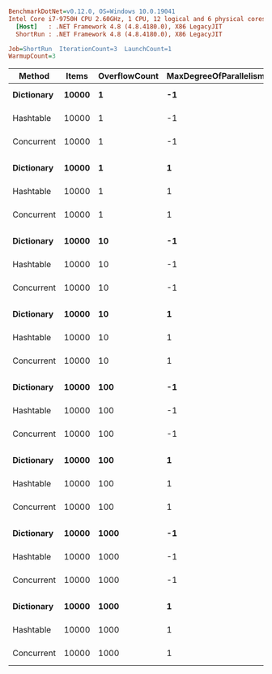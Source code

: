 ``` ini

BenchmarkDotNet=v0.12.0, OS=Windows 10.0.19041
Intel Core i7-9750H CPU 2.60GHz, 1 CPU, 12 logical and 6 physical cores
  [Host]   : .NET Framework 4.8 (4.8.4180.0), X86 LegacyJIT
  ShortRun : .NET Framework 4.8 (4.8.4180.0), X86 LegacyJIT

Job=ShortRun  IterationCount=3  LaunchCount=1  
WarmupCount=3  

```
|     Method | Items | OverflowCount | MaxDegreeOfParallelism |      Mean |    Error |   StdDev | Ratio | RatioSD |
|----------- |------ |-------------- |----------------------- |----------:|---------:|---------:|------:|--------:|
| **Dictionary** | **10000** |             **1** |                     **-1** |  **75.38 ns** | **44.98 ns** | **2.465 ns** |  **1.00** |    **0.00** |
|  Hashtable | 10000 |             1 |                     -1 |  78.26 ns | 39.55 ns | 2.168 ns |  1.04 |    0.06 |
| Concurrent | 10000 |             1 |                     -1 | 183.27 ns | 41.97 ns | 2.301 ns |  2.43 |    0.08 |
|            |       |               |                        |           |          |          |       |         |
| **Dictionary** | **10000** |             **1** |                      **1** |  **74.88 ns** | **27.04 ns** | **1.482 ns** |  **1.00** |    **0.00** |
|  Hashtable | 10000 |             1 |                      1 |  78.75 ns | 30.80 ns | 1.689 ns |  1.05 |    0.04 |
| Concurrent | 10000 |             1 |                      1 | 181.82 ns | 51.11 ns | 2.801 ns |  2.43 |    0.05 |
|            |       |               |                        |           |          |          |       |         |
| **Dictionary** | **10000** |            **10** |                     **-1** |  **75.54 ns** | **39.63 ns** | **2.172 ns** |  **1.00** |    **0.00** |
|  Hashtable | 10000 |            10 |                     -1 |  78.77 ns | 42.07 ns | 2.306 ns |  1.04 |    0.06 |
| Concurrent | 10000 |            10 |                     -1 | 181.93 ns | 56.91 ns | 3.120 ns |  2.41 |    0.10 |
|            |       |               |                        |           |          |          |       |         |
| **Dictionary** | **10000** |            **10** |                      **1** |  **74.58 ns** | **19.64 ns** | **1.076 ns** |  **1.00** |    **0.00** |
|  Hashtable | 10000 |            10 |                      1 |  78.19 ns | 34.55 ns | 1.894 ns |  1.05 |    0.04 |
| Concurrent | 10000 |            10 |                      1 | 182.85 ns | 28.63 ns | 1.569 ns |  2.45 |    0.05 |
|            |       |               |                        |           |          |          |       |         |
| **Dictionary** | **10000** |           **100** |                     **-1** |  **75.27 ns** | **20.45 ns** | **1.121 ns** |  **1.00** |    **0.00** |
|  Hashtable | 10000 |           100 |                     -1 |  78.14 ns | 36.79 ns | 2.017 ns |  1.04 |    0.04 |
| Concurrent | 10000 |           100 |                     -1 | 184.49 ns | 29.36 ns | 1.609 ns |  2.45 |    0.05 |
|            |       |               |                        |           |          |          |       |         |
| **Dictionary** | **10000** |           **100** |                      **1** |  **74.18 ns** | **37.12 ns** | **2.035 ns** |  **1.00** |    **0.00** |
|  Hashtable | 10000 |           100 |                      1 |  78.87 ns | 25.57 ns | 1.402 ns |  1.06 |    0.04 |
| Concurrent | 10000 |           100 |                      1 | 183.48 ns | 69.06 ns | 3.786 ns |  2.47 |    0.06 |
|            |       |               |                        |           |          |          |       |         |
| **Dictionary** | **10000** |          **1000** |                     **-1** |  **76.09 ns** | **50.97 ns** | **2.794 ns** |  **1.00** |    **0.00** |
|  Hashtable | 10000 |          1000 |                     -1 |  78.80 ns | 25.38 ns | 1.391 ns |  1.04 |    0.06 |
| Concurrent | 10000 |          1000 |                     -1 | 182.93 ns | 38.73 ns | 2.123 ns |  2.41 |    0.07 |
|            |       |               |                        |           |          |          |       |         |
| **Dictionary** | **10000** |          **1000** |                      **1** |  **73.97 ns** | **36.95 ns** | **2.026 ns** |  **1.00** |    **0.00** |
|  Hashtable | 10000 |          1000 |                      1 |  78.92 ns | 26.69 ns | 1.463 ns |  1.07 |    0.04 |
| Concurrent | 10000 |          1000 |                      1 | 186.49 ns | 50.45 ns | 2.765 ns |  2.52 |    0.05 |
